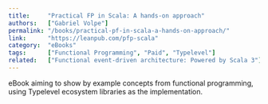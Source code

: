 ```yaml
---
title:     "Practical FP in Scala: A hands-on approach"
authors:   ["Gabriel Volpe"]
permalink: "/books/practical-pf-in-scala-a-hands-on-approach/"
link:      "https://leanpub.com/pfp-scala"
category:  "eBooks"
tags:      ["Functional Programming", "Paid", "Typelevel"]
related:   ["Functional event-driven architecture: Powered by Scala 3"]
---
```


eBook aiming to show by example concepts from functional programming, using Typelevel ecosystem libraries as the implementation.
